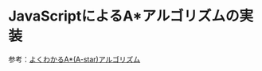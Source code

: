 # JavaScriptによるA*アルゴリズムの実装

参考：[よくわかるA*(A-star)アルゴリズム ](https://qiita.com/2dgames_jp/items/f29e915357c1decbc4b7)
